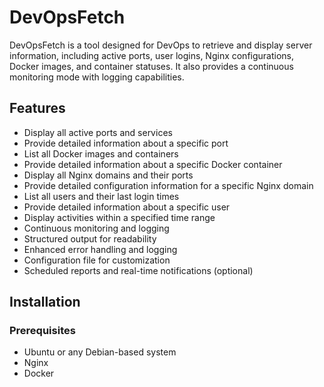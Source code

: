 # DevOpsFetch

DevOpsFetch is a tool designed for DevOps to retrieve and display server information, including active ports, user logins, Nginx configurations, Docker images, and container statuses. It also provides a continuous monitoring mode with logging capabilities.

## Features

- Display all active ports and services
- Provide detailed information about a specific port
- List all Docker images and containers
- Provide detailed information about a specific Docker container
- Display all Nginx domains and their ports
- Provide detailed configuration information for a specific Nginx domain
- List all users and their last login times
- Provide detailed information about a specific user
- Display activities within a specified time range
- Continuous monitoring and logging
- Structured output for readability
- Enhanced error handling and logging
- Configuration file for customization
- Scheduled reports and real-time notifications (optional)

## Installation

### Prerequisites

- Ubuntu or any Debian-based system
- Nginx
- Docker


